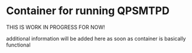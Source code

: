 # Container for running QPSMTPD 

THIS IS WORK IN PROGRESS FOR NOW!

additional information will be added here as soon as container is basically functional

